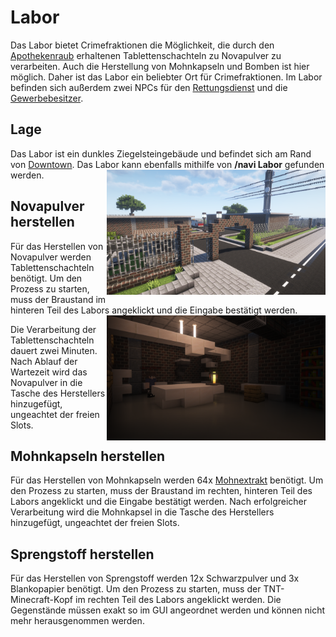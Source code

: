 # Labor

Das Labor bietet Crimefraktionen die Möglichkeit, die durch den [Apothekenraub](../../pages/fraktionen/apothekenraub.md) erhaltenen Tablettenschachteln zu Novapulver zu verarbeiten. Auch die Herstellung von Mohnkapseln und Bomben ist hier möglich. Daher ist das Labor ein beliebter Ort für Crimefraktionen.
Im Labor befinden sich außerdem zwei NPCs für den [Rettungsdienst](../../pages/fraktionen/rettungsdienst.md) und die [Gewerbebesitzer](../../pages/biz/business.md).

## Lage
Das Labor ist ein dunkles Ziegelsteingebäude und befindet sich am Rand von [Downtown](../../pages/gebiete/downtown.md). Das Labor kann ebenfalls mithilfe von **/navi Labor** gefunden werden. <img align="right" width="350" height="200" src="../../../assets/image/gebaeude/labor/Labor.png">

## Novapulver herstellen
Für das Herstellen von Novapulver werden Tablettenschachteln benötigt. Um den Prozess zu starten, muss der Braustand im hinteren Teil des Labors angeklickt und die Eingabe bestätigt werden. <img align="right" width="350" height="200" src="../../../assets/image/gebaeude/labor/BraustandLabor.png">

Die Verarbeitung der Tablettenschachteln dauert zwei Minuten. Nach Ablauf der Wartezeit wird das Novapulver in die Tasche des Herstellers hinzugefügt, ungeachtet der freien Slots.

## Mohnkapseln herstellen
Für das Herstellen von Mohnkapseln werden 64x [Mohnextrakt](../../pages/pflanzen/mohnfeld.md) benötigt. Um den Prozess zu starten, muss der Braustand im rechten, hinteren Teil des Labors angeklickt und die Eingabe bestätigt werden. Nach erfolgreicher Verarbeitung wird die Mohnkapsel in die Tasche des Herstellers hinzugefügt, ungeachtet der freien Slots.

## Sprengstoff herstellen

Für das Herstellen von Sprengstoff werden 12x Schwarzpulver und 3x Blankopapier benötigt. Um den Prozess zu starten, muss der TNT-Minecraft-Kopf im rechten Teil des Labors angeklickt werden. Die Gegenstände müssen exakt so im GUI angeordnet werden und können nicht mehr herausgenommen werden.
